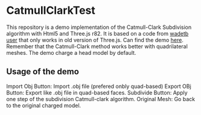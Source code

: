 # CatmullClarkTest

This repository is a demo implementation of the Catmull-Clark Subdivision algorithm with Html5 and Three.js r82. It is based on a code from  [wadetb  user](https://github.com/wadetb/subd) that only works in old version of Three.js. Can find the demo [here]( http://foolhardy-bowl.000webhostapp.com). Remember that the Catmull-Clark method works better with quadrilateral meshes. The demo charge a head model by default. 

## Usage of the demo

Import Obj Button: Import .obj file (prefered onbly quad-based)
Export OBj Button: Export like .obj file in quad-based faces.
Subdivide Button: Apply one step of the subdivision Catmull-clark algorithm.
Original Mesh: Go back to the original charged model.

